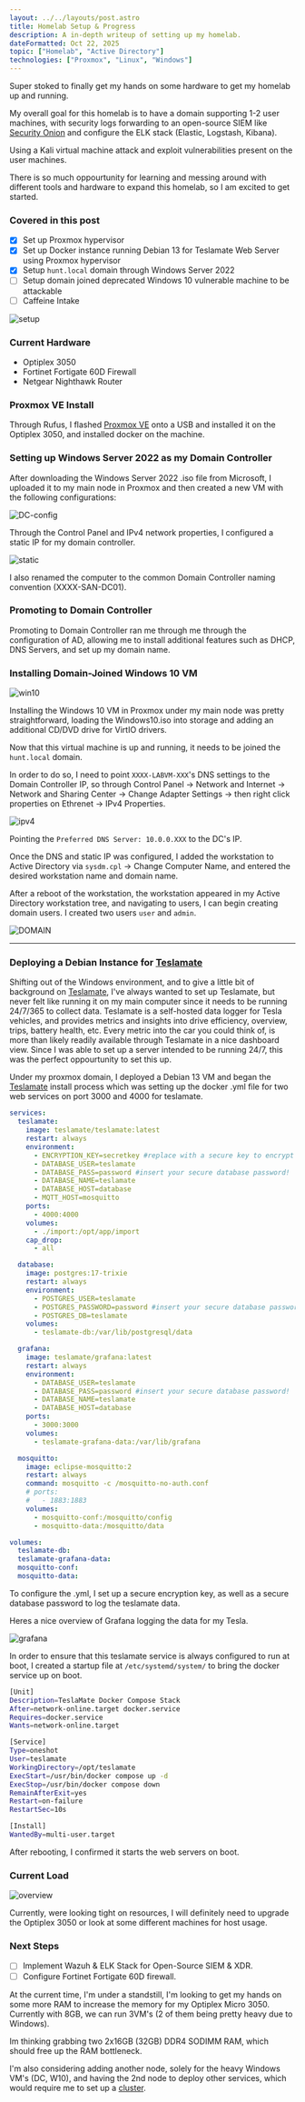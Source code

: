 ```yaml
---
layout: ../../layouts/post.astro
title: Homelab Setup & Progress
description: A in-depth writeup of setting up my homelab.
dateFormatted: Oct 22, 2025
topic: ["Homelab", "Active Directory"]
technologies: ["Proxmox", "Linux", "Windows"]
---
```


Super stoked to finally get my hands on some hardware to get my homelab up and running.

My overall goal for this homelab is to have a domain supporting 1-2 user machines, with security logs forwarding to an open-source SIEM like [Security Onion](https://securityonionsolutions.com/) and configure the ELK stack (Elastic, Logstash, Kibana).

Using a Kali virtual machine attack and exploit vulnerabilities present on the user machines.

There is so much oppourtunity for learning and messing around with different tools and hardware to expand this homelab, so I am excited to get started.



### Covered in this post
- [x] Set up Proxmox hypervisor
- [x] Set up Docker instance running Debian 13 for Teslamate Web Server using Proxmox hypervisor
- [x] Setup `hunt.local` domain through Windows Server 2022
- [ ] Setup domain joined deprecated Windows 10 vulnerable machine to be attackable
- [ ] Caffeine Intake 

![setup](https://i.imgur.com/Qd6Sii9.png)

### Current Hardware
- Optiplex 3050
- Fortinet Fortigate 60D Firewall
- Netgear Nighthawk Router


### Proxmox VE Install

Through Rufus, I flashed [Proxmox VE](https://www.proxmox.com/en/products/proxmox-virtual-environment/overview) onto a USB and installed it on the Optiplex 3050, and installed docker on the machine.


### Setting up Windows Server 2022 as my Domain Controller


After downloading the Windows Server 2022 .iso file from Microsoft, I uploaded it to my main node in Proxmox and then created a new VM with the following configurations:

![DC-config](https://i.imgur.com/PottE2d.png)

Through the Control Panel and IPv4 network properties, I configured a static IP for my domain controller.

![static](https://i.imgur.com/huVHzvG.png)

I also renamed the computer to the common Domain Controller naming convention (XXXX-SAN-DC01).

### Promoting to Domain Controller

Promoting to Domain Controller ran me through me through the configuration of AD, allowing me to install additional features such as DHCP, DNS Servers, and set up my domain name.

### Installing Domain-Joined Windows 10 VM

![win10](https://i.imgur.com/FA9cUwS.png)

Installing the Windows 10 VM in Proxmox under my main node was pretty straightforward, loading the Windows10.iso into storage and adding an additional CD/DVD drive for VirtIO drivers. 

Now that this virtual machine is up and running, it needs to be joined the `hunt.local` domain.

In order to do so, I need to point ```XXXX-LABVM-XXX```'s DNS settings to the Domain Controller IP, so through Control Panel -> Network and Internet -> Network and Sharing Center -> Change Adapter Settings -> then right click properties on Ethrenet -> IPv4 Properties. 

![ipv4](https://i.imgur.com/NPiW6yz.png)

Pointing the `Preferred DNS Server: 10.0.0.XXX` to the DC's IP.

Once the DNS and static IP was configured, I added the workstation to Active Directory via `sysdm.cpl` -> Change Computer Name, and entered the desired workstation name and domain name.

After a reboot of the workstation, the workstation appeared in my Active Directory workstation tree, and navigating to users, I can begin creating domain users. I created two users `user` and `admin`.

![DOMAIN](https://i.imgur.com/uy3QFzF.png)

------------------------------------------------

### Deploying a Debian Instance for [Teslamate](https://github.com/teslamate-org/teslamate)

Shifting out of the Windows environment, and to give a little bit of background on [Teslamate](https://github.com/teslamate-org/teslamate), I've always wanted to set up Teslamate, but never felt like running it on my main computer since it needs to be running 24/7/365 to collect data. Teslamate is a self-hosted data logger for Tesla vehicles, and provides metrics and insights into drive efficiency, overview, trips, battery health, etc. Every metric into the car you could think of, is more than likely readily available through Teslamate in a nice dashboard view. Since I was able to set up a server intended to be running 24/7, this was the perfect oppourtunity to set this up.


Under my proxmox domain, I deployed a Debian 13 VM and began the [Teslamate](https://github.com/teslamate-org/teslamate) install process which was setting up the docker .yml file for two web services on port 3000 and 4000 for teslamate. 

```yml
services:
  teslamate:
    image: teslamate/teslamate:latest
    restart: always
    environment:
      - ENCRYPTION_KEY=secretkey #replace with a secure key to encrypt your Tesla API tokens
      - DATABASE_USER=teslamate
      - DATABASE_PASS=password #insert your secure database password!
      - DATABASE_NAME=teslamate
      - DATABASE_HOST=database
      - MQTT_HOST=mosquitto
    ports:
      - 4000:4000
    volumes:
      - ./import:/opt/app/import
    cap_drop:
      - all

  database:
    image: postgres:17-trixie
    restart: always
    environment:
      - POSTGRES_USER=teslamate
      - POSTGRES_PASSWORD=password #insert your secure database password!
      - POSTGRES_DB=teslamate
    volumes:
      - teslamate-db:/var/lib/postgresql/data

  grafana:
    image: teslamate/grafana:latest
    restart: always
    environment:
      - DATABASE_USER=teslamate
      - DATABASE_PASS=password #insert your secure database password!
      - DATABASE_NAME=teslamate
      - DATABASE_HOST=database
    ports:
      - 3000:3000
    volumes:
      - teslamate-grafana-data:/var/lib/grafana

  mosquitto:
    image: eclipse-mosquitto:2
    restart: always
    command: mosquitto -c /mosquitto-no-auth.conf
    # ports:
    #   - 1883:1883
    volumes:
      - mosquitto-conf:/mosquitto/config
      - mosquitto-data:/mosquitto/data

volumes:
  teslamate-db:
  teslamate-grafana-data:
  mosquitto-conf:
  mosquitto-data:
  ```

To configure the .yml, I set up a secure encryption key, as well as a secure database password to log the teslamate data. 

Heres a nice overview of Grafana logging the data for my Tesla.

![grafana](https://i.imgur.com/YWAinJV.png)

In order to ensure that this teslamate service is always configured to run at boot, I created a startup file at `/etc/systemd/system/` to bring the docker service up on boot.

```bash
[Unit]
Description=TeslaMate Docker Compose Stack
After=network-online.target docker.service
Requires=docker.service
Wants=network-online.target

[Service]
Type=oneshot
User=teslamate
WorkingDirectory=/opt/teslamate
ExecStart=/usr/bin/docker compose up -d
ExecStop=/usr/bin/docker compose down
RemainAfterExit=yes
Restart=on-failure
RestartSec=10s

[Install]
WantedBy=multi-user.target
```

After rebooting, I confirmed it starts the web servers on boot.

### Current Load

![overview](https://i.imgur.com/LfAads4.png)

Currently, were looking tight on resources, I will definitely need to upgrade the Optiplex 3050 or look at some different machines for host usage.

### Next Steps
- [ ] Implement Wazuh & ELK Stack for Open-Source SIEM & XDR.
- [ ] Configure Fortinet Fortigate 60D firewall.

At the current time, I'm under a standstill, I'm looking to get my hands on some more RAM to increase the memory for my Optiplex Micro 3050. Currently with 8GB, we can run 3VM's (2 of them being pretty heavy due to Windows).

Im thinking grabbing two 2x16GB (32GB) DDR4 SODIMM RAM, which should free up the RAM bottleneck.

I'm also considering adding another node, solely for the heavy Windows VM's (DC, W10), and having the 2nd node to deploy other services, which would require me to set up a [cluster](https://pve.proxmox.com/wiki/Cluster_Manager).

